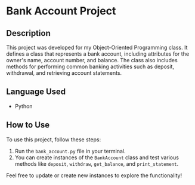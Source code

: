 # Bank Account Project

## Description
This project was developed for my Object-Oriented Programming class. It defines a class that represents a bank account, including attributes for the owner's name, account number, and balance. The class also includes methods for performing common banking activities such as deposit, withdrawal, and retrieving account statements.

## Language Used
- Python

## How to Use
To use this project, follow these steps:
1. Run the `bank_account.py` file in your terminal.
2. You can create instances of the `BankAccount` class and test various methods like `deposit`, `withdraw`, `get_balance`, and `print_statement`.

Feel free to update or create new instances to explore the functionality!
